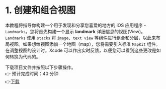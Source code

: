 # 1. 创建和组合视图

本教程将指导你构建一个用于发现和分享您喜爱的地方的 iOS 应用程序 - `Landmarks`。您将首先构建一个显示 **landmark** 详细信息的视图\(View\)。  
`Landmarks` 使用 `stacks` 将 `image`、`text view` 等组件进行组合和分层，以此来布局视图。如果想给视图添加一个地图（map），您将需要引入标准 `MapKit` 组件。在调整视图的设计时，Xcode 可以作出实时反馈，以便您可以看到这些更改是如何转换为代码的。  
  
下载项目文件并按照以下步骤操作。  
👉 预计完成时间：40 分钟  
👉[下载](https://docs-assets.developer.apple.com/published/4a0d357155/CreatingAndCombiningViews.zip)

